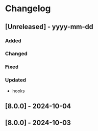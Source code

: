# Changelog
## [Unreleased] - yyyy-mm-dd

### Added

### Changed

### Fixed

### Updated
- hooks

## [8.0.0] - 2024-10-04


## [8.0.0] - 2024-10-03
